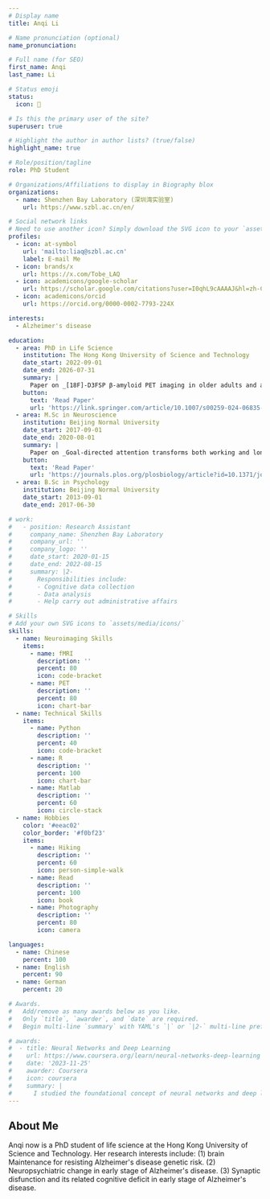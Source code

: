 ```yaml
---
# Display name
title: Anqi Li

# Name pronunciation (optional)
name_pronunciation: 

# Full name (for SEO)
first_name: Anqi
last_name: Li

# Status emoji
status:
  icon: 🌟

# Is this the primary user of the site?
superuser: true

# Highlight the author in author lists? (true/false)
highlight_name: true

# Role/position/tagline
role: PhD Student

# Organizations/Affiliations to display in Biography blox
organizations:
  - name: Shenzhen Bay Laboratory (深圳湾实验室)
    url: https://www.szbl.ac.cn/en/

# Social network links
# Need to use another icon? Simply download the SVG icon to your `assets/media/icons/` folder.
profiles:
  - icon: at-symbol
    url: 'mailto:liaq@szbl.ac.cn'
    label: E-mail Me
  - icon: brands/x
    url: https://x.com/Tobe_LAQ
  - icon: academicons/google-scholar
    url: https://scholar.google.com/citations?user=I0qhL9cAAAAJ&hl=zh-CN
  - icon: academicons/orcid
    url: https://orcid.org/0000-0002-7793-224X

interests:
  - Alzheimer's disease

education:
  - area: PhD in Life Science
    institution: The Hong Kong University of Science and Technology
    date_start: 2022-09-01
    date_end: 2026-07-31
    summary: |
      Paper on _[18F]-D3FSP β-amyloid PET imaging in older adults and alzheimer’s disease_. Supervised by [Prof Tengfei Guo](http://guotf-lab.szbl.ac.cn/). Presented papers at SNMMI 2024 Annual Meeting.
    button:
      text: 'Read Paper'
      url: 'https://link.springer.com/article/10.1007/s00259-024-06835-2'
  - area: M.Sc in Neuroscience
    institution: Beijing Normal University
    date_start: 2017-09-01
    date_end: 2020-08-01
    summary: |
      Paper on _Goal-directed attention transforms both working and long-term memoryrepresentations in the human parietal cortex_. Supervised by [Prof Gui Xue](https://cbls.bnu.edu.cn/).
    button:
      text: 'Read Paper'
      url: 'https://journals.plos.org/plosbiology/article?id=10.1371/journal.pbio.3002721'
  - area: B.Sc in Psychology
    institution: Beijing Normal University
    date_start: 2013-09-01
    date_end: 2017-06-30

# work:
#   - position: Research Assistant
#     company_name: Shenzhen Bay Laboratory
#     company_url: ''
#     company_logo: ''
#     date_start: 2020-01-15
#     date_end: 2022-08-15
#     summary: |2-
#       Responsibilities include:
#       - Cognitive data collection
#       - Data analysis
#       - Help carry out administrative affairs

# Skills
# Add your own SVG icons to `assets/media/icons/`
skills:
  - name: Neuroimaging Skills
    items:
      - name: fMRI
        description: ''
        percent: 80
        icon: code-bracket
      - name: PET
        description: ''
        percent: 80
        icon: chart-bar
  - name: Technical Skills
    items:
      - name: Python
        description: ''
        percent: 40
        icon: code-bracket
      - name: R
        description: ''
        percent: 100
        icon: chart-bar
      - name: Matlab
        description: ''
        percent: 60
        icon: circle-stack
  - name: Hobbies
    color: '#eeac02'
    color_border: '#f0bf23'
    items:
      - name: Hiking
        description: ''
        percent: 60
        icon: person-simple-walk
      - name: Read
        description: ''
        percent: 100
        icon: book
      - name: Photography
        description: ''
        percent: 80
        icon: camera

languages:
  - name: Chinese
    percent: 100 
  - name: English
    percent: 90
  - name: German
    percent: 20

# Awards.
#   Add/remove as many awards below as you like.
#   Only `title`, `awarder`, and `date` are required.
#   Begin multi-line `summary` with YAML's `|` or `|2-` multi-line prefix and indent 2 spaces below.

# awards:
#  - title: Neural Networks and Deep Learning
#    url: https://www.coursera.org/learn/neural-networks-deep-learning
#    date: '2023-11-25'
#    awarder: Coursera
#    icon: coursera
#    summary: |
#      I studied the foundational concept of neural networks and deep learning. By the end, I was familiar with the significant technological trends driving the rise of deep learning; build, train, and apply fully connected deep neural networks; implement efficient (vectorized) neural networks; identify key parameters in a neural network’s architecture; and apply deep learning to your own applications.
---
```


## About Me

Anqi now is a PhD student of life science at the Hong Kong University of Science and Technology. Her research interests include: (1) brain Maintenance for resisting Alzheimer's disease genetic risk. (2) Neuropsychiatric change in early stage of Alzheimer's disease. (3) Synaptic disfunction and its related cognitive deficit in early stage of Alzheimer's disease.
